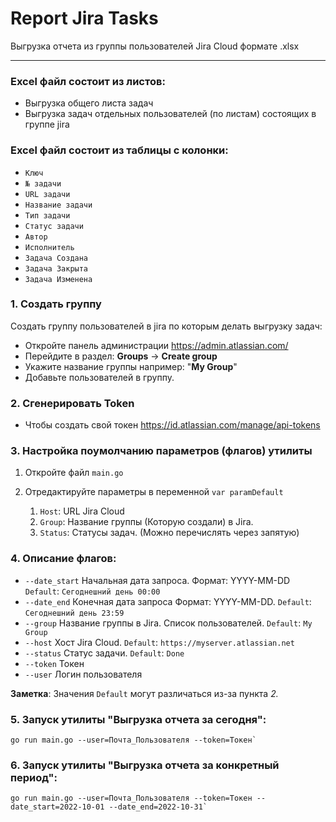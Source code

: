 # Report Jira Tasks
Выгрузка отчета из группы пользователей Jira Cloud формате .xlsx
***

### Excel файл состоит из листов:
- Выгрузка общего листа задач
- Выгрузка задач отдельных пользователей (по листам) состоящих в группе jira

### Excel файл состоит из таблицы c колонки:

- `Ключ`
- `№ задачи`
- `URL задачи`
- `Название задачи`
- `Тип задачи`
- `Статус задачи`
- `Автор`
- `Исполнитель`
- `Задача Создана`
- `Задача Закрыта`
- `Задача Изменена`

### 1. Создать группу
Создать группу пользователей в jira по которым делать выгрузку задач:
- Откройте панель администрации https://admin.atlassian.com/
- Перейдите в раздел: **Groups** -> **Create group**
- Укажите название группы например: "**My Group**"
- Добавьте пользователей в группу.

### 2. Сгенерировать Token
- Чтобы создать свой токен https://id.atlassian.com/manage/api-tokens

### 3. Настройка поумолчанию параметров (флагов) утилиты
1) Откройте файл `main.go`
2) Отредактируйте параметры в переменной `var paramDefault`
    
   1) `Host`: URL Jira Cloud
   2) `Group`: Название группы (Которую создали) в Jira.
   3) `Status`: Статусы задач. (Можно перечислять через запятую)

### 4. Описание флагов:

- `--date_start` Начальная дата запроса. Формат: YYYY-MM-DD `Default`: `Сегоднешний день 00:00`
- `--date_end` Конечная дата запроса Формат: YYYY-MM-DD. `Default`: `Сегоднешний день 23:59`
- `--group` Название группы в Jira. Список пользователей. `Default`: `My Group`
- `--host` Хост Jira Cloud. `Default`: `https://myserver.atlassian.net`
- `--status` Статус задачи. `Default`: `Done`
- `--token` Токен
- `--user` Логин пользователя

**Заметка**: Значения `Default` могут различаться из-за пункта _2._

### 5. Запуск утилиты "Выгрузка отчета за сегодня":

```
go run main.go --user=Почта_Пользователя --token=Токен`
```

### 6. Запуск утилиты "Выгрузка отчета за конкретный период":

```
go run main.go --user=Почта_Пользователя --token=Токен --date_start=2022-10-01 --date_end=2022-10-31`
```